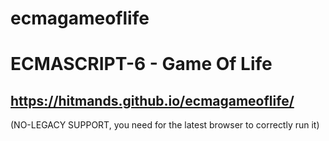 # ecmagameoflife
ECMASCRIPT-6 - Game Of Life
=======

## https://hitmands.github.io/ecmagameoflife/
(NO-LEGACY SUPPORT, you need for the latest browser to correctly run it)
